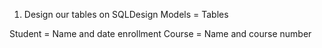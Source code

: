 1) Design our tables on SQLDesign
Models = Tables

Student = Name and date enrollment
Course = Name and course number

 





